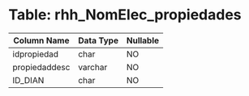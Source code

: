 # Table: rhh_NomElec_propiedades

| Column Name | Data Type | Nullable |
|-------------|-----------|----------|
| idpropiedad | char | NO |
| propiedaddesc | varchar | NO |
| ID_DIAN | char | NO |
